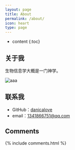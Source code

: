 ```yaml
---
layout: page
title: About
permalink: /about/
icon: heart
type: page
---
```


* content
{:toc}

## 关于我


生物信息学大概是一门神学。

![aaa](http://mmbiz.qpic.cn/mmbiz_jpg/lcaq0oMjdFzic25VhvzJMdm5uY4DVue18FpRaQ4NuDwEEUOWEFLUib5abVxZ5wekAl9aWhiaooMcCCfSVGfcc8RqA/640?wx_fmt=jpeg&tp=webp&wxfrom=5&wx_lazy=1)


## 联系我

* GitHub：[danicalove](https://github.com/danicalove)
* email：1341866751@qq.com



## Comments

{% include comments.html %}
